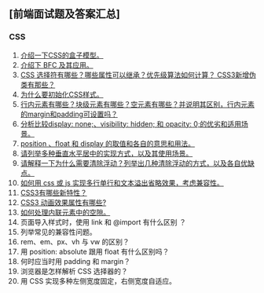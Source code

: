 ## [前端面试题及答案汇总]

### CSS

1. [介绍一下CSS的盒子模型。](https://github.com/janessasmith/frontend-interview-questions/issues/1)
2. [介绍下 BFC 及其应用。](https://github.com/janessasmith/frontend-interview-questions/issues/2)
3. [CSS 选择符有哪些？哪些属性可以继承？优先级算法如何计算？ CSS3新增伪类有那些？](https://github.com/janessasmith/frontend-interview-questions/issues/3)
4. [为什么要初始化CSS样式。](https://github.com/janessasmith/frontend-interview-questions/issues/4)
5. [行内元素有哪些？块级元素有哪些？空元素有哪些？并说明其区别，行内元素的margin和padding可设置吗？](https://github.com/janessasmith/frontend-interview-questions/issues/5)
6. [分析比较display: none;、visibility: hidden; 和 opacity: 0;的优劣和适用场景。](https://github.com/janessasmith/frontend-interview-questions/issues/6)
7. [position 、float 和 display 的取值和各自的意思和用法。](https://github.com/janessasmith/frontend-interview-questions/issues/7)
8. [请列举多种垂直水平居中的实现方式，以及其使用场景。](https://github.com/janessasmith/frontend-interview-questions/issues/8)
9. [请解释一下为什么需要清除浮动？列举出几种清除浮动的方式，以及各自优缺点。](https://github.com/janessasmith/frontend-interview-questions/issues/9)
10. [如何用 css 或 js 实现多行单行和文本溢出省略效果，考虑兼容性。](https://github.com/janessasmith/frontend-interview-questions/issues/10)
11. [CSS3有哪些新特性？](https://github.com/janessasmith/frontend-interview-questions/issues/11)
12. [CSS3 动画效果属性有哪些?](https://github.com/janessasmith/frontend-interview-questions/issues/12)
13. [如何处理内联元素中的空隙。](https://github.com/janessasmith/frontend-interview-questions/issues/13)
14. 页面导入样式时，使用 link 和 @import 有什么区别 ？
15. 列举常见的兼容性问题。
16. rem、em、px、vh 与 vw 的区别？
17. 用 position: absolute 跟用 float 有什么区别吗？
18. 何时应当时用 padding 和 margin？
19. 浏览器是怎样解析 CSS 选择器的？
20. 用 CSS 实现多种左侧宽度固定，右侧宽度自适应。